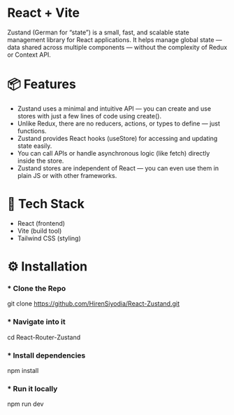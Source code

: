 # React + Vite

Zustand (German for “state”) is a small, fast, and scalable state management library for React applications.
It helps manage global state — data shared across multiple components — without the complexity of Redux or Context API.

# 📦 Features
- Zustand uses a minimal and intuitive API — you can create and use stores with just a few lines of code using create().
- Unlike Redux, there are no reducers, actions, or types to define — just functions.
- Zustand provides React hooks (useStore) for accessing and updating state easily.
- You can call APIs or handle asynchronous logic (like fetch) directly inside the store.
- Zustand stores are independent of React — you can even use them in plain JS or with other frameworks.

# 🚀 Tech Stack
- React (frontend)
- Vite (build tool)
- Tailwind CSS (styling)

# ⚙️ Installation
### * Clone the Repo
git clone https://github.com/HirenSiyodia/React-Zustand.git

### * Navigate into it
cd React-Router-Zustand

### * Install dependencies
npm install

### * Run it locally
npm run dev
